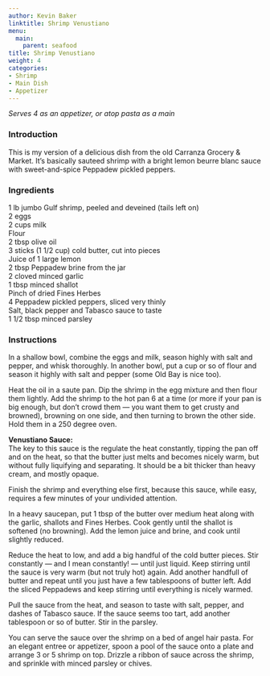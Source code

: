 ```yaml
---
author: Kevin Baker
linktitle: Shrimp Venustiano
menu:
  main:
    parent: seafood
title: Shrimp Venustiano
weight: 4
categories:
- Shrimp
- Main Dish
- Appetizer
---
```

*Serves 4 as an appetizer, or atop pasta as a main*

### Introduction

This is my version of a delicious dish from the old Carranza Grocery & Market. It’s basically sauteed shrimp with a bright lemon beurre blanc sauce with sweet-and-spice Peppadew pickled peppers.

### Ingredients

<div class="ingredient-list">

1 lb jumbo Gulf shrimp, peeled and deveined (tails left on)  
2 eggs  
2 cups milk  
Flour  
2 tbsp olive oil  
3 sticks (1 1/2 cup) cold butter, cut into pieces  
Juice of 1 large lemon  
2 tbsp Peppadew brine from the jar  
2 cloved minced garlic  
1 tbsp minced shallot  
Pinch of dried Fines Herbes  
4 Peppadew pickled peppers, sliced very thinly  
Salt, black pepper and Tabasco sauce to taste  
1 1/2 tbsp minced parsley  

</div>

### Instructions

In a shallow bowl, combine the eggs and milk, season highly with salt and pepper, and whisk thoroughly. In another bowl, put a cup or so of flour and season it highly with salt and pepper (some Old Bay is nice too).

Heat the oil in a saute pan. Dip the shrimp in the egg mixture and then flour them lightly. Add the shrimp to the hot pan 6 at a time (or more if your pan is big enough, but don’t crowd them — you want them to get crusty and browned), browning on one side, and then turning to brown the other side. Hold them in a 250 degree oven. 

**Venustiano Sauce:**  
The key to this sauce is the regulate the heat constantly, tipping the pan off and on the heat, so that the butter just melts and becomes nicely warm, but without fully liquifying and separating. It should be a bit thicker than heavy cream, and mostly opaque.

Finish the shrimp and everything else first, because this sauce, while easy, requires a few minutes of your undivided attention.

In a heavy saucepan, put 1 tbsp of the butter over medium heat along with the garlic, shallots and Fines Herbes. Cook gently until the shallot is softened (no browning). Add the lemon juice and brine, and cook until slightly reduced.

Reduce the heat to low, and add a big handful of the cold butter pieces.  Stir constantly — and I mean constantly! — until just liquid. Keep stirring until the sauce is very warm (but not truly hot) again. Add another handfull of butter and repeat until you just have a few tablespoons of butter left. Add the sliced Peppadews and keep stirring until everything is nicely warmed.

Pull the sauce from the heat, and season to taste with salt, pepper, and dashes of Tabasco sauce. If the sauce seems too tart, add another tablespoon or so of butter.  Stir in the parsley.

You can serve the sauce over the shrimp on a bed of angel hair pasta. For an elegant entree or appetizer, spoon a pool of the sauce onto a plate and arrange 3 or 5 shrimp on top.  Drizzle a ribbon of sauce across the shrimp, and sprinkle with minced parsley or chives.